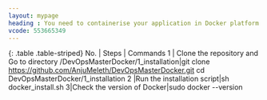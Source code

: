 ```yaml
---
layout: mypage
heading : You need to containerise your application in Docker platform . How to install and setup Docker in your development machine
vcode: 553665349
---
```

{: .table .table-striped}
 No. | Steps | Commands 
 1 | Clone the repository and Go to  directory /DevOpsMasterDocker/1_installation|git clone https://github.com/AnjuMeleth/DevOpsMasterDocker.git cd DevOpsMasterDocker/1_installation
2 |Run the installation script|sh docker_install.sh
3|Check the version of Docker|sudo docker --version

 
